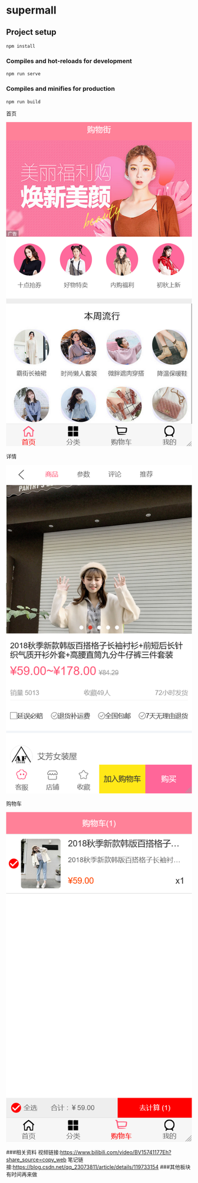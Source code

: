 # supermall

## Project setup
```
npm install
```

### Compiles and hot-reloads for development
```
npm run serve
```

### Compiles and minifies for production
```
npm run build
```


首页

![img.png](img.png)

详情

![img_2.png](img_2.png)

购物车

![img_3.png](img_3.png)

###相关资料
视频链接:https://www.bilibili.com/video/BV15741177Eh?share_source=copy_web
笔记链接:https://blog.csdn.net/qq_23073811/article/details/119733154
###其他板块有时间再来做